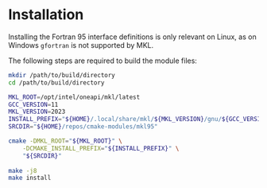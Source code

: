 

# Installation

Installing the Fortran 95 interface definitions is only relevant
on Linux, as on Windows `gfortran` is not supported by MKL.

The following steps are required to build the module files:

```bash
mkdir /path/to/build/directory
cd /path/to/build/directory

MKL_ROOT=/opt/intel/oneapi/mkl/latest
GCC_VERSION=11
MKL_VERSION=2023
INSTALL_PREFIX="${HOME}/.local/share/mkl/${MKL_VERSION}/gnu/${GCC_VERSION}/"
SRCDIR="${HOME}/repos/cmake-modules/mkl95"

cmake -DMKL_ROOT="${MKL_ROOT}" \
    -DCMAKE_INSTALL_PREFIX="${INSTALL_PREFIX}" \
    "${SRCDIR}"
    
make -j8
make install
```

